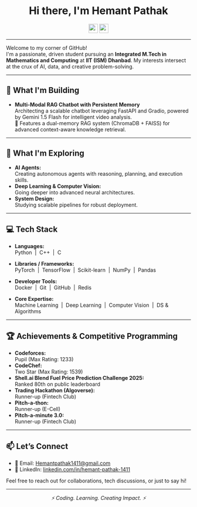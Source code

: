 <h1 align="center">Hi there, I'm Hemant Pathak </h1>
<p align="center">
  <a href="https://www.linkedin.com/in/hemant-pathak-1411/"><img src="https://img.shields.io/badge/linkedin-%230077B5.svg?&style=for-the-badge&logo=linkedin&logoColor=white" height=25></a>
  <a href="https://github.com/HEMANT2027"><img src="https://img.shields.io/badge/github-%23121011.svg?&style=for-the-badge&logo=github&logoColor=white" height=25></a>
</p>

---

Welcome to my corner of GitHub!  
I'm a passionate, driven student pursuing an **Integrated M.Tech in Mathematics and Computing** at **IIT (ISM) Dhanbad**. My interests intersect at the crux of AI, data, and creative problem-solving.

---

## 🚀 What I'm Building

- **Multi-Modal RAG Chatbot with Persistent Memory**  
  Architecting a scalable chatbot leveraging FastAPI and Gradio, powered by Gemini 1.5 Flash for intelligent video analysis.  
  🔹 Features a dual-memory RAG system (ChromaDB + FAISS) for advanced context-aware knowledge retrieval.

---

## 🌱 What I'm Exploring

- **AI Agents:**  
  Creating autonomous agents with reasoning, planning, and execution skills.
- **Deep Learning & Computer Vision:**  
  Going deeper into advanced neural architectures.
- **System Design:**  
  Studying scalable pipelines for robust deployment.

---

## 💻 Tech Stack

- **Languages:**  
  Python &nbsp;|&nbsp; C++ &nbsp;|&nbsp; C

- **Libraries / Frameworks:**  
  PyTorch &nbsp;|&nbsp; TensorFlow &nbsp;|&nbsp; Scikit-learn &nbsp;|&nbsp; NumPy &nbsp;|&nbsp; Pandas

- **Developer Tools:**  
  Docker &nbsp;|&nbsp; Git &nbsp;|&nbsp; GitHub &nbsp;|&nbsp; Redis

- **Core Expertise:**  
  Machine Learning &nbsp;|&nbsp; Deep Learning &nbsp;|&nbsp; Computer Vision &nbsp;|&nbsp; DS & Algorithms

---

## 🏆 Achievements & Competitive Programming

- **Codeforces:**  
  Pupil (Max Rating: 1233)
- **CodeChef:**  
  Two Star (Max Rating: 1539)
- **Shell.ai Blend Fuel Price Prediction Challenge 2025:**  
  Ranked 80th on public leaderboard
- **Trading Hackathon (Algoverse):**  
  Runner-up (Fintech Club)
- **Pitch-a-thon:**  
  Runner-up (E-Cell)
- **Pitch-a-minute 3.0:**  
  Runner-up (Fintech Club)

---

## 📫 Let’s Connect

- 📧 Email: Hemantpathak1411@gmail.com  
- 💼 LinkedIn: [linkedin.com/in/hemant-pathak-1411](https://www.linkedin.com/in/hemant-pathak-1411/)  

Feel free to reach out for collaborations, tech discussions, or just to say hi!

---

<p align="center"><i>⚡ Coding. Learning. Creating Impact. ⚡</i></p>
